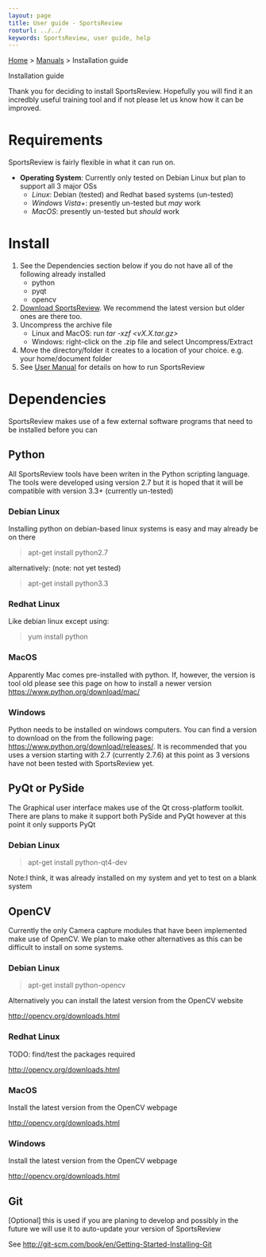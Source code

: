```yaml
---
layout: page
title: User guide - SportsReview
rooturl: ../../
keywords: SportsReview, user guide, help
---
```


[Home](../../) > [Manuals](../) > Installation guide

<!--<div class="toc"><ul>
<li><a href="#roadmap">Roadmap</a><ul>
    <li><a href="#v02">v0.2</a></li>
    <li><a href="#v03">v0.3</a></li>
    <li><a href="#v10">v1.0</a></li>
</ul></li>
<li><a href="#complete-versions">Complete versions</a><ul>
    <li><a href="#v01">v0.1</a></li>
</ul></li>
</ul></div>-->

<div class="title">Installation guide</div>

Thank you for deciding to install SportsReview.  Hopefully you will find it an incredbly useful 
training tool and if not please let us know how it can be improved.

# Requirements

SportsReview is fairly flexible in what it can run on.

* **Operating System**: Currently only tested on Debian Linux but plan to support all 3 major OSs
	* *Linux*: Debian (tested) and Redhat based systems (un-tested) 
	* *Windows Vista+*: presently un-tested but *may* work
	* *MacOS*: presently un-tested but *should* work

# Install

1. See the Dependencies section below if you do not have all of the following already installed
	* python
	* pyqt
	* opencv
2. [Download SportsReview](../../download). We recommend the latest version but older ones are there too.
3. Uncompress the archive file
	* Linux and MacOS: run *tar -xzf <vX.X.tar.gz>*
	* Windows: right-click on the .zip file and select Uncompress/Extract
4. Move the directory/folder it creates to a location of your choice.  e.g. your home/document folder
5. See [User Manual](../user) for details on how to run SportsReview

# Dependencies

SportsReview makes use of a few external software programs that need to be installed before you can 

## Python

All SportsReview tools have been writen in the Python scripting language.  The tools were developed using 
version 2.7 but it is hoped that it will be compatible with version 3.3+ (currently un-tested)

### Debian Linux

Installing python on debian-based linux systems is easy and may already be on there

> apt-get install python2.7

alternatively: (note: not yet tested)

> apt-get install python3.3

### Redhat Linux

Like debian linux except using:

> yum install python

### MacOS

Apparently Mac comes pre-installed with python.  If, however, the version is tool old please see this page 
on how to install a newer version https://www.python.org/download/mac/

### Windows

Python needs to be installed on windows computers.  You can find a version to download on the from the 
following page: https://www.python.org/download/releases/.  It is recommended that you uses a version 
starting with 2.7 (currently 2.7.6) at this point as 3 versions have not been tested with SportsReview yet.

## PyQt or PySide

The Graphical user interface makes use of the Qt cross-platform toolkit.  There are plans to make it support 
both PySide and PyQt however at this point it only supports PyQt

### Debian Linux

> apt-get install python-qt4-dev

Note:I think, it was already installed on my system and yet to test on a blank system

## OpenCV

Currently the only Camera capture modules that have been implemented make use of OpenCV.  We plan to make 
other alternatives as this can be difficult to install on some systems.

### Debian Linux

> apt-get install python-opencv

Alternatively you can install the latest version from the OpenCV website

http://opencv.org/downloads.html

### Redhat Linux

TODO: find/test the packages required

http://opencv.org/downloads.html

### MacOS

Install the latest version from the OpenCV webpage

http://opencv.org/downloads.html

### Windows

Install the latest version from the OpenCV webpage

http://opencv.org/downloads.html

## Git

[Optional] this is used if you are planing to develop and possibly in the future we will use it to auto-update
your version of SportsReview

See http://git-scm.com/book/en/Getting-Started-Installing-Git

